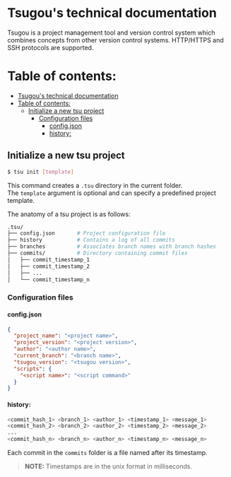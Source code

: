 # Tsugou's technical documentation

Tsugou is a project management tool and version control system which combines concepts from other version control systems.
HTTP/HTTPS and SSH protocols are supported.

# Table of contents:
- [Tsugou's technical documentation](#tsugous-technical-documentation)
- [Table of contents:](#table-of-contents)
  - [Initialize a new tsu project](#initialize-a-new-tsu-project)
    - [Configuration files](#configuration-files)
      - [config.json](#configjson)
      - [history:](#history)

## Initialize a new tsu project

```sh
$ tsu init [template]
```
This command creates a `.tsu` directory in the current folder.  
The `template` argument is optional and can specify a predefined project template.


The anatomy of a tsu project is as follows:

```bash
.tsu/
├── config.json       # Project configuration file
├── history           # Contains a log of all commits
├── branches          # Associates branch names with branch hashes
├── commits/          # Directory containing commit files
│   ├── commit_timestamp_1
│   ├── commit_timestamp_2
│   ├── ...
│   └── commit_timestamp_n
```

### Configuration files

#### config.json
```json
{
  "project_name": "<project name>",
  "project_version": "<project version>",
  "author": "<author name>",
  "current_branch": "<branch name>",
  "tsugou_version": "<tsugou version>",
  "scripts": {
    "<script name>": "<script command>"
  }
}
```

#### history:
```bash
<commit_hash_1> <branch_1> <author_1> <timestamp_1> <message_1>
<commit_hash_2> <branch_2> <author_2> <timestamp_2> <message_2>
...
<commit_hash_n> <branch_n> <author_n> <timestamp_n> <message_n>
```

Each commit in the `commits` folder is a file named after its timestamp.
> **NOTE:** Timestamps are in the unix format in milliseconds.

